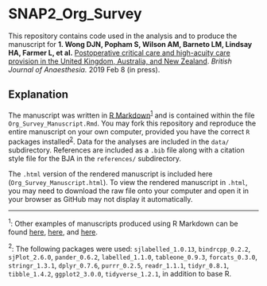 # SNAP2_Org_Survey

This repository contains code used in the analysis and to produce the manuscript for **1. Wong DJN, Popham S, Wilson AM, Barneto LM, Lindsay HA, Farmer L, et al.** [Postoperative critical care and high-acuity care provision in the United Kingdom, Australia, and New Zealand](http://www.sciencedirect.com/science/article/pii/S000709121930011X). *British Journal of Anaesthesia.* 2019 Feb 8 (in press).

## Explanation

The manuscript was written in [R Markdown](https://rmarkdown.rstudio.com/articles_intro.html)<sup>[1](#myfootnote1)</sup> and is contained within the file `Org_Survey_Manuscript.Rmd`. You may fork this repository and reproduce the entire manuscript on your own computer, provided you have the correct `R` packages installed<sup>[2](#myfootnote2)</sup>. Data for the analyses are included in the `data/` subdirectory. References are included as a `.bib` file along with a citation style file for the BJA in the `references/` subdirectory. 

The `.html` version of the rendered manuscript is included here (`Org_Survey_Manuscript.html`). To view the rendered manuscript in `.html`, you may need to download the raw file onto your computer and open it in your browser as GitHub may not display it automatically.

---

<a name="myfootnote1"><sup>1</sup></a>: Other examples of manuscripts produced using R Markdown can be found [here](http://dannyjnwong.github.io/Producing-a-manuscript-for-journal-publication-in-R-Markdown/), [here](http://dannyjnwong.github.io/Predicting-Postop-Morbidity-Elective-Surgical-Patients-using-SORT/), and [here](https://github.com/dannyjnwong/SNAP2_Cancellations).

<a name="myfootnote2"><sup>2</sup></a>: The following packages were used: `sjlabelled_1.0.13`, `bindrcpp_0.2.2`, `sjPlot_2.6.0`, `pander_0.6.2`, `labelled_1.1.0`, `tableone_0.9.3`, `forcats_0.3.0`, `stringr_1.3.1`, `dplyr_0.7.6`, `purrr_0.2.5`, `readr_1.1.1`, `tidyr_0.8.1`, `tibble_1.4.2`, `ggplot2_3.0.0`, `tidyverse_1.2.1`, in addition to base R.
